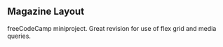 ## Magazine Layout
freeCodeCamp miniproject.  Great revision for use of flex grid and media queries.
